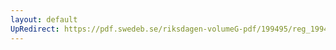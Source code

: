 ```yaml
---
layout: default
UpRedirect: https://pdf.swedeb.se/riksdagen-volumeG-pdf/199495/reg_199495/reg_199495_0186.pdf
---
```

